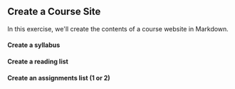 ## Create a Course Site

In this exercise, we'll create the contents of a course website in Markdown.

#### Create a syllabus

#### Create a reading list

#### Create an assignments list (1 or 2) 
